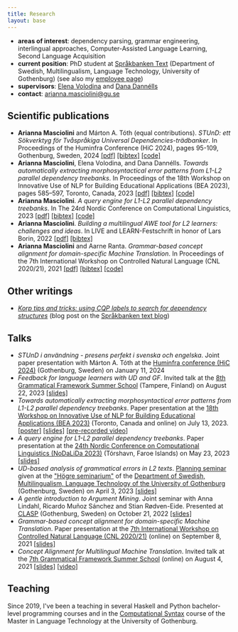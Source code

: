 ```yaml
---
title: Research
layout: base
---
```


- __areas of interest__: dependency parsing, grammar engineering, interlingual approaches, Computer-Assisted Language Learning, Second Language Acquisition
- __current position__: PhD student at [Språkbanken Text](https://spraakbanken.gu.se/) (Department of Swedish, Multilingualism, Language Technology, University of Gothenburg) (see also my [employee page](https://spraakbanken.gu.se/en/about/staff/arianna))
- __supervisors__: [Elena Volodina](https://spraakbanken.gu.se/om/personal/elena) and [Dana Dannélls](https://spraakbanken.gu.se/om/personal/dana)
- __contact__: [arianna.masciolini@gu.se](mailto:arianna.masciolini@gu.se)

## Scientific publications
- __Arianna Masciolini__ and Márton A. Tóth (equal contributions). _STUnD: ett Sökverktyg för Tvåspråkiga Universal Dependencies-trädbanker_. In Proceedings of the Huminfra Conference (HiC 2024), pages 95-109, Gothenburg, Sweden, 2024 [[pdf]](https://ecp.ep.liu.se/index.php/hic/article/view/897/805) [[bibtex]](https://raw.githubusercontent.com/harisont/harisont.github.io/main/assets/bibtex/stund.bib) [[code]](https://github.com/harisont/STUnD)
- __Arianna Masciolini__, Elena Volodina, and Dana Dannélls. _Towards automatically extracting morphosyntactical error patterns from L1-L2 parallel dependency treebanks_. In Proceedings of the 18th Workshop on Innovative Use of NLP for Building Educational Applications (BEA 2023), pages 585–597, Toronto, Canada, 2023 [[pdf]](https://aclanthology.org/2023.bea-1.50.pdf) [[bibtex]](https://raw.githubusercontent.com/harisont/harisont.github.io/main/assets/bibtex/bea23.bib) [[code]](https://github.com/harisont/L2-UD)
- __Arianna Masciolini__. _A query engine for L1-L2 parallel dependency treebanks_. In The 24rd Nordic Conference on Computational Linguistics, 2023 [[pdf]](https://aclanthology.org/2023.nodalida-1.57.pdf) [[bibtex]](https://raw.githubusercontent.com/harisont/harisont.github.io/main/assets/bibtex/l1l2_query.bib) [[code]](https://github.com/harisont/L2-UD)
- __Arianna Masciolini__. _Building a multilingual AWE tool for L2 learners: challenges and ideas_. In LIVE and LEARN-Festschrift in honor of Lars Borin, 2022 [[pdf]](https://gupea.ub.gu.se/bitstream/handle/2077/74254/GU-ISS-2022-03%20Lars%20Borin%20Festskrift%20Digital%20publicering%20221121.pdf?sequence=1) [[bibtex]](https://raw.githubusercontent.com/harisont/harisont.github.io/main/assets/bibtex/lars.bib)
- __Arianna Masciolini__ and Aarne Ranta. _Grammar-based concept alignment for domain-specific Machine Translation_. In Proceedings of the 7th International Workshop on Controlled Natural Language (CNL 2020/21), 2021 [[pdf]](https://aclanthology.org/2021.cnl-1.2.pdf) [[bibtex]](https://raw.githubusercontent.com/harisont/harisont.github.io/main/assets/bibtex/ca.bib) [[code]](https://github.com/harisont/concept-alignment) 

## Other writings
- _[Korp tips and tricks: using CQP labels to search for dependency structures](https://spraakbanken.gu.se/blogg/20231009-korp-tips-and-tricks-using-cqp-labels-to-search-for-dependency-structures)_ (blog post on the [Språkbanken text blog](https://spraakbanken.gu.se/blogg))

## Talks
- _STUnD i användning​ - presens perfekt i svenska och engelska_. Joint paper presentation with Márton A. Tóth​ at the [Huminfra conference (HiC 2024)](https://www.huminfra.se/HiC-2024) (Gothenburg, Sweden) on January 11, 2024
- _Feedback for language learners with UD and GF_. Invited talk at the [8th Grammatical Framework Summer School](http://school.grammaticalframework.org/2023/) (Tampere, Finland) on August 22, 2023 [[slides]](https://raw.githubusercontent.com/harisont/harisont.github.io/main/assets/slides/gfss23.pdf)
- _Towards automatically extracting morphosyntactical error patterns from L1-L2 parallel dependency treebanks_. Paper presentation at the [18th Workshop on Innovative Use of NLP for Building Educational Applications (BEA 2023)](https://sig-edu.org/bea/2023) (Toronto, Canada and online) on July 13, 2023. [[poster]](https://raw.githubusercontent.com/harisont/harisont.github.io/main/assets/posters/bea23.pdf) [[slides]](https://assets.underline.io/lecture/78988/slideshow/c7d3679f8dc38720e6861207a1e86178.pdf) [[pre-recorded video]](https://youtu.be/PCcKi3DWF_I)
- _A query engine for L1-L2 parallel dependency treebanks_. Paper presentation at the [24th Nordic Conference on Computational Linguistics (NoDaLiDa 2023)](https://www.nodalida2023.fo/) (Tórshavn, Faroe Islands) on May 23, 2023 [[slides]](https://raw.githubusercontent.com/harisont/harisont.github.io/main/assets/slides/nodalida23.pdf)
- _UD-based analysis of grammatical errors in L2 texts_. [Planning seminar](https://medarbetarportalen.gu.se/internt-ipkl/utbildning-forskarniva/doktorandguiden/obligatoriska-seminarier/?languageId=100001&skipSSOCheck=true&referer=https%3A%2F%2Fspraakbanken.gu.se%2F) given at the ["Högre seminarium"](https://www.gu.se/svenska-spraket/seminarieprogram) of the [Department of Swedish, Multilingualism, Language Technology of the University of Gothenburg](https://www.gu.se/en/swedish) (Gothenburg, Sweden) on April 3, 2023 [[slides]](https://raw.githubusercontent.com/harisont/harisont.github.io/main/assets/slides/ideas_seminar.pdf)
- _A gentle introduction to Argument Mining_. Joint seminar with Anna Lindahl, Ricardo Muñoz Sánchez and Stian Rødven-Eide. Presented at [CLASP](https://gu-clasp.github.io/events/seminars/2022-10-21/) (Gothenburg, Sweden) on October 21, 2022 [[slides]](https://rimusa.github.io/documents/presentations/A%20gentle%20introduction%20to%20argument%20mining.pdf)
- _Grammar-based concept alignment for domain-specific Machine Translation_. Paper presentation at the [7th International Workshop on Controlled Natural Language (CNL 2020/21)](http://www.sigcnl.org/cnl2020.html) (online) on September 8, 2021 [[slides]](https://raw.githubusercontent.com/harisont/concept-alignment/master/paper/slides/presentation.pdf)
- _Concept Alignment for Multilingual
Machine Translation_. Invited talk at the [7th Grammatical Framework Summer School](http://school.grammaticalframework.org/2021/) (online) on August 4, 2021 [[slides]](https://raw.githubusercontent.com/harisont/concept-alignment/master/summer-school/presentation.pdf) [[video]](https://youtu.be/h2GR7RbghnE?t=4104)

## Teaching
Since 2019, I've been a teaching in several Haskell and Python bachelor-level programming courses and in the [Computational Syntax](https://www.gu.se/en/study-gothenburg/computational-syntax-lt2214) course of the Master in Language Technology at the University of Gothenburg.